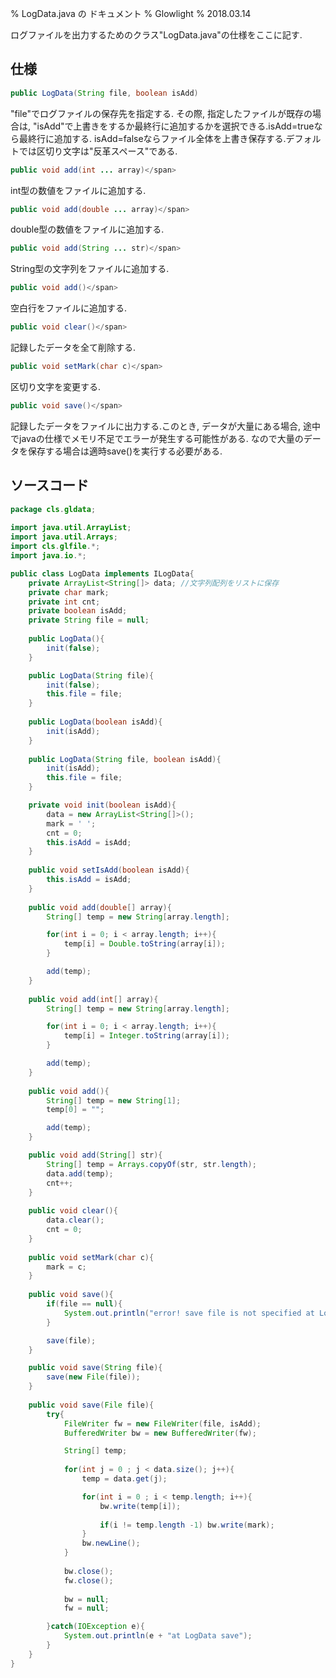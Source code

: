 % LogData.java の ドキュメント
% Glowlight
% 2018.03.14

ログファイルを出力するためのクラス"LogData.java"の仕様をここに記す.

## 仕様

~~~java
public LogData(String file, boolean isAdd)
~~~

"file"でログファイルの保存先を指定する. その際, 指定したファイルが既存の場合は, "isAdd"で上書きをするか最終行に追加するかを選択できる.isAdd=trueなら最終行に追加する. isAdd=falseならファイル全体を上書き保存する.デフォルトでは区切り文字は"反革スペース"である.

~~~java
public void add(int ... array)</span>
~~~

int型の数値をファイルに追加する.

~~~java
public void add(double ... array)</span>
~~~

double型の数値をファイルに追加する.

~~~java
public void add(String ... str)</span>
~~~

String型の文字列をファイルに追加する.

~~~java
public void add()</span>
~~~

空白行をファイルに追加する.

~~~java
public void clear()</span>
~~~

記録したデータを全て削除する.

~~~java
public void setMark(char c)</span>
~~~

区切り文字を変更する.

~~~java
public void save()</span>
~~~

記録したデータをファイルに出力する.このとき, データが大量にある場合,  途中でjavaの仕様でメモリ不足でエラーが発生する可能性がある. なので大量のデータを保存する場合は適時save()を実行する必要がある.

## ソースコード

~~~java
package cls.gldata;
	
import java.util.ArrayList;
import java.util.Arrays;
import cls.glfile.*;
import java.io.*;

public class LogData implements ILogData{
    private ArrayList<String[]> data; //文字列配列をリストに保存
    private char mark;
    private int cnt;
    private boolean isAdd;
    private String file = null;
	
    public LogData(){
        init(false);
    }

    public LogData(String file){
        init(false);
        this.file = file;
    }
	
    public LogData(boolean isAdd){
        init(isAdd);
    }
	
    public LogData(String file, boolean isAdd){
        init(isAdd);
        this.file = file;
    }

    private void init(boolean isAdd){
        data = new ArrayList<String[]>();    
        mark = ' ';
        cnt = 0;
        this.isAdd = isAdd; 
    }
	
    public void setIsAdd(boolean isAdd){
        this.isAdd = isAdd;
    }
	
    public void add(double[] array){
        String[] temp = new String[array.length];    

        for(int i = 0; i < array.length; i++){
            temp[i] = Double.toString(array[i]);    
        }

        add(temp);
    }
	
    public void add(int[] array){
        String[] temp = new String[array.length];    

        for(int i = 0; i < array.length; i++){
            temp[i] = Integer.toString(array[i]);    
        }

        add(temp);
    }
	
    public void add(){
        String[] temp = new String[1];    
        temp[0] = "";

        add(temp);
    }

    public void add(String[] str){
        String[] temp = Arrays.copyOf(str, str.length);
        data.add(temp);    
        cnt++;
    }
	
    public void clear(){
        data.clear();
        cnt = 0;
    }
	
    public void setMark(char c){
        mark = c;    
    }
	
    public void save(){
        if(file == null){
            System.out.println("error! save file is not specified at LogData");
        }            

        save(file);
    }

    public void save(String file){
        save(new File(file));    
    }
	
    public void save(File file){
        try{
            FileWriter fw = new FileWriter(file, isAdd);
            BufferedWriter bw = new BufferedWriter(fw);

            String[] temp;
	
            for(int j = 0 ; j < data.size(); j++){
                temp = data.get(j);

                for(int i = 0 ; i < temp.length; i++){
                    bw.write(temp[i]);
	
                    if(i != temp.length -1) bw.write(mark);
                }
                bw.newLine();
            }
	
            bw.close();
            fw.close();
	
            bw = null;
            fw = null;

        }catch(IOException e){
            System.out.println(e + "at LogData save");
        }    
    }
}
~~~
